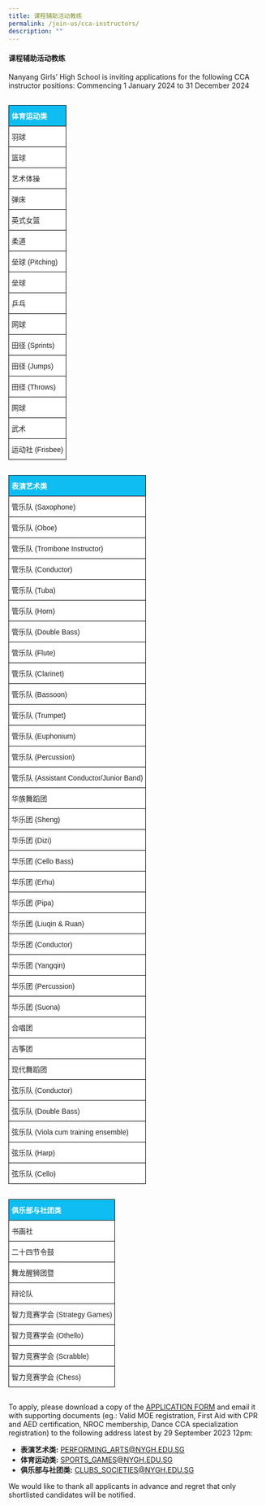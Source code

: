 ```yaml
---
title: 课程辅助活动教练
permalink: /join-us/cca-instructors/
description: ""
---
```

#### **课程辅助活动教练**

Nanyang Girls’ High School is inviting applications for the following CCA instructor positions:
Commencing 1 January 2024 to 31 December 2024

<style type="text/css">
table {margin:30px 0;}
.tg  {border-collapse:collapse;border-spacing:0;}
.tg td{border-color:black;border-style:solid;border-width:1px;font-family:Arial, sans-serif;font-size:14px;
  overflow:hidden;padding:10px 5px;word-break:normal;}
.tg th{border-color:black;border-style:solid;border-width:1px;font-family:Arial, sans-serif;font-size:14px;
  font-weight:normal;overflow:hidden;padding:10px 5px;word-break:normal;}
.tg .tg-list{background-color:#FFF;color:#231F20;text-align:left;vertical-align:top}
.tg .tg-header{background-color:#0FBDF2;color:#FFF;font-weight:bold;text-align:left;vertical-align:bottom}
</style>

<table class="tg">
<thead>
  <tr>
    <th class="tg-header">体育运动类</th>
  </tr>
</thead>
<tbody>
  <tr>    <td class="tg-list">羽球</td>  </tr>
	<tr>    <td class="tg-list">篮球</td>  </tr>
	<tr>    <td class="tg-list">艺术体操</td>  </tr>
	<tr>    <td class="tg-list">弹床</td>  </tr>
	<tr>    <td class="tg-list">英式女篮</td>  </tr>
	<tr>    <td class="tg-list">柔道</td>  </tr>
	<tr>    <td class="tg-list">垒球 (Pitching)</td>  </tr>
	<tr>    <td class="tg-list">垒球</td>  </tr>
	<tr>    <td class="tg-list">乒乓</td>  </tr>
	<tr>    <td class="tg-list">网球</td>  </tr>
	<tr>    <td class="tg-list">田径 (Sprints)</td>  </tr>
	<tr>    <td class="tg-list">田径 (Jumps)</td>  </tr>
	<tr>    <td class="tg-list">田径 (Throws)</td>  </tr>
	<tr>    <td class="tg-list">网球</td>  </tr>
	<tr>    <td class="tg-list">武术</td>  </tr>
	<tr>    <td class="tg-list">运动社 (Frisbee)</td>  </tr>	
</tbody>
</table>

<table class="tg">
<thead>
  <tr>
    <th class="tg-header">表演艺术类</th>
  </tr>
</thead>
<tbody>
  <tr>    <td class="tg-list">管乐队 (Saxophone)</td>  </tr>
	<tr>    <td class="tg-list">管乐队 (Oboe)</td>  </tr>
	<tr>    <td class="tg-list">管乐队 (Trombone Instructor)</td>  </tr>
	<tr>    <td class="tg-list">管乐队 (Conductor)</td>  </tr>
	<tr>    <td class="tg-list">管乐队 (Tuba)</td>  </tr>
	<tr>    <td class="tg-list">管乐队 (Horn)</td>  </tr>
	<tr>    <td class="tg-list">管乐队 (Double Bass)</td>  </tr>
	<tr>    <td class="tg-list">管乐队 (Flute)</td>  </tr>
	<tr>    <td class="tg-list">管乐队 (Clarinet)</td>  </tr>
	<tr>    <td class="tg-list">管乐队 (Bassoon)</td>  </tr>
	<tr>    <td class="tg-list">管乐队 (Trumpet)</td>  </tr>
	<tr>    <td class="tg-list">管乐队 (Euphonium)</td>  </tr>
	<tr>    <td class="tg-list">管乐队 (Percussion)</td>  </tr>
	<tr>    <td class="tg-list">管乐队 (Assistant Conductor/Junior Band)</td>  </tr>
	<tr>    <td class="tg-list">华族舞蹈团</td>  </tr>
	<tr>    <td class="tg-list">华乐团 (Sheng)</td>  </tr>	
	<tr>    <td class="tg-list">华乐团 (Dizi)</td>  </tr>
	<tr>    <td class="tg-list">华乐团 (Cello Bass)</td>  </tr>
	<tr>    <td class="tg-list">华乐团 (Erhu)</td>  </tr>
	<tr>    <td class="tg-list">华乐团 (Pipa)</td>  </tr>
	<tr>    <td class="tg-list">华乐团 (Liuqin &amp; Ruan)</td>  </tr>
	<tr>    <td class="tg-list">华乐团 (Conductor)</td>  </tr>
	<tr>    <td class="tg-list">华乐团 (Yangqin)</td>  </tr>
	<tr>    <td class="tg-list">华乐团 (Percussion)</td>  </tr>
	<tr>    <td class="tg-list">华乐团 (Suona)</td>  </tr>
	<tr>    <td class="tg-list">合唱团</td>  </tr>
	<tr>    <td class="tg-list">古筝团</td>  </tr>
	<tr>    <td class="tg-list">现代舞蹈团</td>  </tr>
	<tr>    <td class="tg-list">弦乐队 (Conductor)</td>  </tr>
	<tr>    <td class="tg-list">弦乐队 (Double Bass)</td>  </tr>
	<tr>    <td class="tg-list">弦乐队 (Viola cum training ensemble)</td>  </tr>
	<tr>    <td class="tg-list">弦乐队 (Harp)</td>  </tr>	
	<tr>    <td class="tg-list">弦乐队 (Cello)</td>  </tr>	
</tbody>
</table>

<table class="tg">
<thead>
  <tr>
    <th class="tg-header">俱乐部与社团类</th>
  </tr>
</thead>
<tbody>
  <tr>    <td class="tg-list">书画社</td>  </tr>
	<tr>    <td class="tg-list">二十四节令鼓</td>  </tr>
	<tr>    <td class="tg-list">舞龙醒狮团暨</td>  </tr>
	<tr>    <td class="tg-list">辩论队</td>  </tr>
	<tr>    <td class="tg-list">智力竞赛学会 (Strategy Games)</td>  </tr>
	<tr>    <td class="tg-list">智力竞赛学会 (Othello)</td>  </tr>
	<tr>    <td class="tg-list">智力竞赛学会 (Scrabble)</td>  </tr>
	<tr>    <td class="tg-list">智力竞赛学会 (Chess)</td>  </tr>
</tbody>
</table>

To apply, please download a copy of the&nbsp;[APPLICATION FORM](/files/application_form_for_coach_or_instructor_0.pdf)&nbsp;and email it with supporting documents (eg.: Valid MOE registration, First Aid with CPR and AED certification, NROC membership, Dance CCA specialization registration) to the following address latest by&nbsp;29 September 2023 12pm:

*   **表演艺术类:**&nbsp;[PERFORMING\_ARTS@NYGH.EDU.SG](mailto:performing_arts@nygh.edu.sg)
*   **体育运动类:**&nbsp;[SPORTS\_GAMES@NYGH.EDU.SG](mailto:sports_games@nygh.edu.sg)
*   **俱乐部与社团类:**&nbsp;[CLUBS\_SOCIETIES@NYGH.EDU.SG](mailto:clubs_societies@nygh.edu.sg)

We would like to thank all applicants in advance and regret that only shortlisted candidates will be notified.